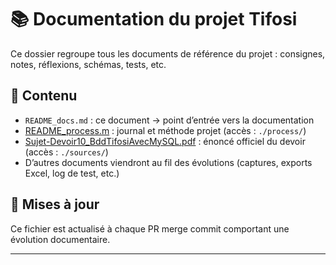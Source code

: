 # 📚 Documentation du projet Tifosi

Ce dossier regroupe tous les documents de référence du projet : consignes, notes, réflexions, schémas, tests, etc.

## 🧾 Contenu

- `README_docs.md` : ce document -> point d’entrée vers la documentation
- [README_process.m](./process/README_process.md) : journal et méthode projet (accès : `./process/`)
- [Sujet-Devoir10_BddTifosiAvecMySQL.pdf](./sources/Sujet-Devoir10_BddTifosiAvecMySQL.pdf) : énoncé officiel du devoir (accès : `./sources/`)
- D’autres documents viendront au fil des évolutions (captures, exports Excel, log de test, etc.)

## 🔄 Mises à jour

Ce fichier est actualisé à chaque PR merge commit comportant une évolution documentaire.

---
